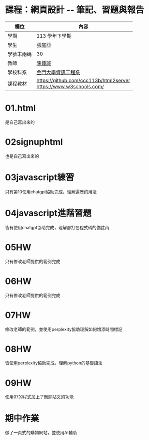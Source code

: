 # 課程：網頁設計 -- 筆記、習題與報告

欄位 | 內容
-----|--------
學期 | 113 學年下學期
學生 | 張庭亞
學號末兩碼 | 30
教師 | [陳鍾誠](https://www.nqu.edu.tw/educsie/index.php?act=blog&code=list&ids=4)
學校科系 | [金門大學資訊工程系](https://www.nqu.edu.tw/educsie/index.php)
課程教材 | https://github.com/ccc113b/html2server <br/> https://www.w3schools.com/

# 01.html
是自己寫出來的

# 02signuphtml
也是自己寫出來的

# 03javascript練習
只有第10使用chatgpt協助完成，理解遍歷的用法

# 04javascript進階習題
皆有使用chatgpt協助完成，理解都打在程式碼的備註內

# 05HW
只有修改老師提供的範例完成

# 06HW
只有修改老師提供的範例完成

# 07HW
修改老師的範例，並使用perplexity協助理解如何增添時間標記

# 08HW
皆使用perplexity協助完成，理解python的基礎語法

# 09HW
使用07的程式加上了刪除貼文的功能

# 期中作業
做了一頁式的購物網站，並使用AI輔助
